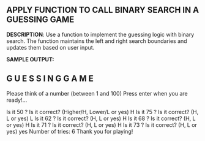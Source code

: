 ## APPLY FUNCTION TO CALL BINARY SEARCH IN A GUESSING GAME 

**DESCRIPTION**: 
 Use a function to implement the guessing logic with binary search. The function maintains the left and right search boundaries and updates them based on user input.   

**SAMPLE OUTPUT:**

G U E S S I N G    G A M E
--------------------------
Please think of a number (between 1 and 100) 
Press enter when you are ready!...

Is it 50 ?
Is it correct? (Higher/H, Lower/L or yes) H
Is it 75 ?
Is it correct? (H, L or yes) L
Is it 62 ?
Is it correct? (H, L or yes) H
Is it 68 ?
Is it correct? (H, L or yes) H
Is it 71 ?
Is it correct? (H, L or yes) H
Is it 73 ?
Is it correct? (H, L or yes) yes
Number of tries: 6
Thank you for playing!

